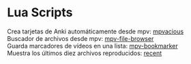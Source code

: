 # Lua Scripts
Crea tarjetas de Anki automáticamente desde mpv: [mpvacious](https://github.com/Ajatt-Tools/mpvacious)<br/>
Buscador de archivos desde mpv: [mpv-file-browser](https://github.com/CogentRedTester/mpv-file-browser)<br/>
Guarda marcadores de vídeos en una lista: [mpv-bookmarker](https://github.com/NurioHin/mpv-bookmarker)<br/>
Muestra los últimos diez archivos reproducidos: [recent](https://github.com/hacel/recent)



